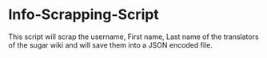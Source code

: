 # Info-Scrapping-Script
This script will scrap the username, First name, Last name of the translators of the sugar wiki and will save them into a JSON encoded file.
